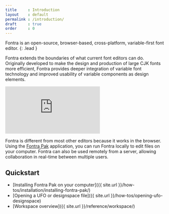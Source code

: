 ```yaml
---
title     : Introduction
layout    : default
permalink : /introduction/
draft     : true
order     : 0
---
```


Fontra is an open-source, browser-based, cross-platform, variable-first font editor.
{: .lead }

Fontra extends the boundaries of what current font editors can do. Originally developed to make the design and production of large <abr title="fonts with a large range of Chinese / Japanese / Korean characters">CJK fonts</abr> more efficient, Fontra provides deeper integration of variable font technology and improved usability of variable components as design elements.

<div class="__video-responsive">
<iframe title="vimeo-player" src="https://player.vimeo.com/video/827522961?h=3b3c478228" frameborder="0" allowfullscreen=""></iframe>
</div>

Fontra is different from most other editors because it works in the browser. Using the [Fontra Pak](how-tos/installing-fontra-pak) application, you can run Fontra locally to edit files on your computer. Fontra can also be used remotely from a server, allowing collaboration in real-time between multiple users.

Quickstart
----------

- [Installing Fontra Pak on your computer]({{ site.url }}/how-tos/installation/installing-fontra-pak/)
- [Opening a UFO or designspace file]({{ site.url }}/how-tos/opening-ufo-designspace)
- [Workspace overview]({{ site.url }}/reference/workspace/)
